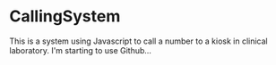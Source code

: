 CallingSystem
=============

This is a system using Javascript to call a number to a kiosk in clinical laboratory. 
I'm starting to use Github...
